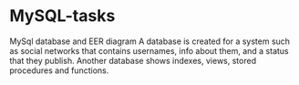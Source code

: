 # MySQL-tasks
MySql database and EER diagram 
A database is created for a system such as social networks that contains usernames, info about them, and a status that they publish. Another database shows indexes, views, stored procedures and functions.

